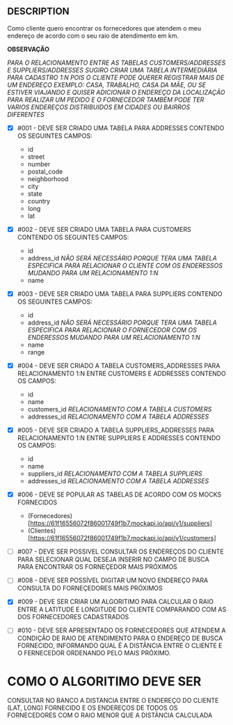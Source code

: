 ## DESCRIPTION

Como cliente quero encontrar os fornecedores que atendem o meu endereço de acordo com o
seu raio de atendimento em km.

**OBSERVAÇÃO**

*PARA O RELACIONAMENTO ENTRE AS TABELAS CUSTOMERS/ADDRESSES E SUPPLIERS/ADDRESSES SUGIRO CRIAR UMA TABELA INTERMEDIÁRIA PARA CADASTRO 1:N POIS O CLIENTE PODE QUERER REGISTRAR MAIS DE UM ENDEREÇO EXEMPLO: CASA, TRABALHO, CASA DA MÃE, OU SE ESTIVER VIAJANDO E QUISER ADICIONAR O ENDEREÇO DA LOCALIZAÇÃO PARA REALIZAR UM PEDIDO E O FORNECEDOR TAMBÉM PODE TER VARIOS ENDEREÇOS DISTRIBUIDOS EM CIDADES OU BAIRROS DIFERENTES*

- [x] #001 - DEVE SER CRIADO UMA TABELA PARA ADDRESSES CONTENDO OS SEGUINTES CAMPOS:
	- id
	- street
	- number
	- postal_code
	- neighborhood
	- city
	- state
	- country
	- long
	- lat

- [x] #002 - DEVE SER CRIADO UMA TABELA PARA CUSTOMERS CONTENDO OS SEGUINTES CAMPOS:
	- id
	- address_id *NÃO SERÁ NECESSÁRIO PORQUE TERA UMA TABELA ESPECIFICA PARA RELACIONAR O CLIENTE COM OS ENDERESSOS MUDANDO PARA UM RELACIONAMENTO 1:N*
	- name

- [x] #003 - DEVE SER CRIADO UMA TABELA PARA SUPPLIERS CONTENDO OS SEGUINTES CAMPOS:
	- id
	- address_id *NÃO SERÁ NECESSÁRIO PORQUE TERA UMA TABELA ESPECIFICA PARA RELACIONAR O FORNECEDOR COM OS ENDERESSOS MUDANDO PARA UM RELACIONAMENTO 1:N*
	- name
	- range

- [x] #004 - DEVE SER CRIADO A TABELA CUSTOMERS_ADDRESSES PARA RELACIONAMENTO 1:N ENTRE CUSTOMERS E ADDRESSES CONTENDO OS CAMPOS:
	- id
	- name
	- customers_id *RELACIONAMENTO COM A TABELA CUSTOMERS*
	- addresses_id *RELACIONAMENTO COM A TABELA ADDRESSES*

- [x] #005 - DEVE SER CRIADO A TABELA SUPPLIERS_ADDRESSES PARA RELACIONAMENTO 1:N ENTRE SUPPLIERS E ADDRESSES CONTENDO OS CAMPOS:
	- id
	- name
	- suppliers_id *RELACIONAMENTO COM A TABELA SUPPLIERS*
	- addresses_id *RELACIONAMENTO COM A TABELA ADDRESSES*

- [x] #006 - DEVE SE POPULAR AS TABELAS DE ACORDO COM OS MOCKS FORNECIDOS
	- (Fornecedores)[https://61f16556072f86001749f1b7.mockapi.io/api/v1/suppliers]
	- (Clientes)[https://61f16556072f86001749f1b7.mockapi.io/api/v1/customers]

- [ ] #007 - DEVE SER POSSIVEL CONSULTAR OS ENDEREÇOS DO CLIENTE PARA SELECIONAR QUAL DESEJA INSERIR NO CAMPO DE BUSCA PARA ENCONTRAR OS FORNEÇEDOR MAIS PRÓXIMOS

- [ ] #008 - DEVE SER POSSÍVEL DIGITAR UM NOVO ENDEREÇO PARA CONSULTA DO FORNEÇEDORES MAIS PRÓXIMOS

- [x] #009 - DEVE SER CRIAR UM ALGORITIMO PARA CALCULAR O RAIO ENTRE A LATITUDE E LONGITUDE DO CLIENTE COMPARANDO COM AS DOS FORNECEDORES CADASTRADOS

- [ ] #010 - DEVE SER APRESENTADO OS FORNECEDORES QUE ATENDEM A CONDIÇÃO DE RAIO DE ATENDIMENTO PARA O ENDEREÇO DE BUSCA FORNECIDO, INFORMANDO QUAL É A DISTÂNCIA ENTRE O CLIENTE E O FERNECEDOR ORDENANDO PELO MAIS PRÓXIMO.


# COMO O ALGORITIMO DEVE SER

CONSULTAR NO BANCO A DISTANCIA ENTRE O ENDEREÇO DO CLIENTE (LAT, LONG) FORNECIDO E OS ENDEREÇOS DE TODOS OS FORNECEDORES COM O RAIO MENOR QUE A DISTÃNCIA CALCULADA
